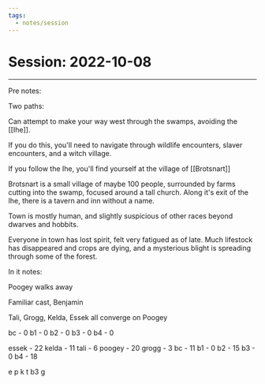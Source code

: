 ```yaml
---
tags:
  - notes/session
---
```


# Session: 2022-10-08
___

Pre notes:

Two paths:

Can attempt to make your way west through the swamps, avoiding the [[Ihe]].

If you do this, you'll need to navigate through wildlife encounters, slaver encounters, and a witch village.

If you follow the Ihe, you'll find yourself at the village of [[Brotsnart]]

Brotsnart is a small village of maybe 100 people, surrounded by farms cutting into the swamp, focused around a tall church. Along it's exit of the Ihe, there is a tavern and inn without a name.

Town is mostly human, and slightly suspicious of other races beyond dwarves and hobbits.

Everyone in town has lost spirit, felt very fatigued as of late. Much lifestock has disappeared and crops are dying, and a mysterious blight is spreading through some of the forest.

In it notes:

Poogey walks away

Familiar cast, Benjamin

Tali, Grogg, Kelda, Essek all converge on Poogey


bc - 0
b1 - 0
b2 - 0
b3 - 0
b4 - 0

essek - 22
kelda - 11
tali - 6
poogey - 20
grogg - 3
bc - 11
b1 - 0
b2 - 15
b3 - 0
b4 - 18

e
p
k
t
b3
g